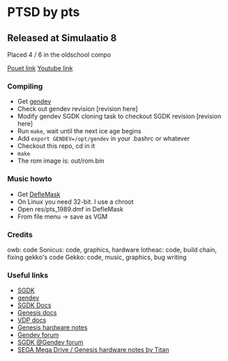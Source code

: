 # PTSD by pts #
## Released at Simulaatio 8

Placed 4 / 6 in the oldschool compo

[Pouet link]()
[Youtube link]()


### Compiling

* Get [gendev](https://github.com/kubilus1/gendev)
* Check out gendev revision [revision here]
* Modify gendev SGDK cloning task to checkout SGDK revision [revision here]
* Run `make`, wait until the next ice age begins
* Add `export GENDEV=/opt/gendev` in your .bashrc or whatever
* Checkout this repo, cd in it
* `make`
* The rom image is: out/rom.bin

### Music howto

* Get [DefleMask](http://www.deflemask.com/)
* On Linux you need 32-bit. I use a chroot
* Open res/pts_1989.dmf in DefleMask
* From file menu -> save as VGM

### Credits

owb: code
Sonicus: code, graphics, hardware
lotheac: code, build chain, fixing gekko's code
Gekko: code, music, graphics, bug writing

### Useful links ###
* [SGDK](https://github.com/Stephane-D/SGDK)
* [gendev](https://github.com/kubilus1/gendev)
* [SGDK Docs](https://jerenevalainen.fi/~sonicus/sgdk/doc/)
* [Genesis docs](https://emu-docs.org/Genesis/sega2f.htm)
* [VDP docs](https://emudocs.org/Genesis/Graphics/genvdp.txt)
* [Genesis hardware notes](https://emu-docs.org/Genesis/gen-hw.txt)
* [Gendev forum](http://gendev.spritesmind.net/forum/)
* [SGDK @Gendev forum](http://gendev.spritesmind.net/forum/viewforum.php?f=19)
* [SEGA Mega Drive / Genesis hardware notes by Titan](https://docs.google.com/document/d/1ST9GbFfPnIjLT5loytFCm3pB0kWQ1Oe34DCBBV8saY8/pub)

